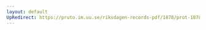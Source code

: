 ```yaml
---
layout: default
UpRedirect: https://pruto.im.uu.se/riksdagen-records-pdf/1878/prot-1878--ak--053.pdf
---
```

